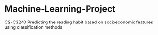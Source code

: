 # Machine-Learning-Project
CS-C3240
Predicting the reading habit based on socioeconomic features using classification methods
